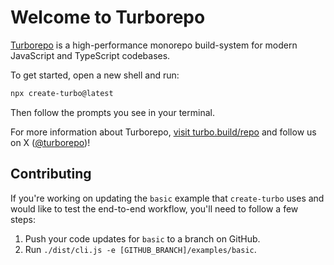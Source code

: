 # Welcome to Turborepo

[Turborepo](https://turbo.build/repo) is a high-performance monorepo build-system for modern JavaScript and TypeScript codebases.

To get started, open a new shell and run:

```sh
npx create-turbo@latest
```

Then follow the prompts you see in your terminal.

For more information about Turborepo, [visit turbo.build/repo](https://turbo.build/repo) and follow us on X ([@turborepo](https://x.com/turborepo))!

## Contributing

If you're working on updating the `basic` example that `create-turbo` uses and would like to test the end-to-end workflow, you'll need to follow a few steps:

1. Push your code updates for `basic` to a branch on GitHub.
2. Run `./dist/cli.js -e [GITHUB_BRANCH]/examples/basic`.
